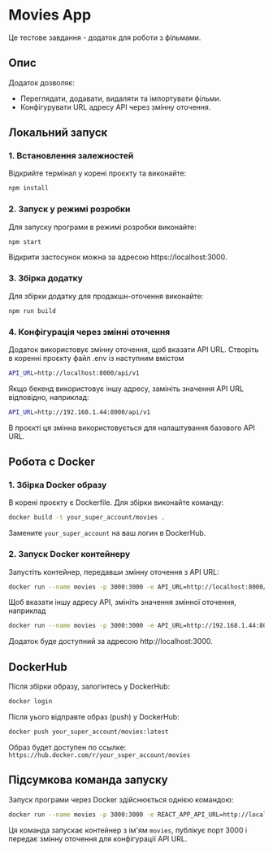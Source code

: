 # Movies App

Це тестове завдання - додаток для роботи з фільмами.

## Опис

Додаток дозволяє:
- Переглядати, додавати, видаляти та імпортувати фільми.
- Конфігурувати URL адресу API через змінну оточення.

## Локальний запуск

### 1. Встановлення залежностей

Відкрийте термінал у корені проєкту та виконайте:

```bash
npm install
```

### 2. Запуск у режимі розробки
Для запуску програми в режимі розробки виконайте:
```bash
npm start
```
Відкрити застосунок можна за адресою https://localhost:3000.

### 3. Збірка додатку
Для збірки додатку для продакшн-оточення виконайте:
```bash
npm run build
```

### 4. Конфігурація через змінні оточення
Додаток використовує змінну оточення, щоб вказати API URL.
Створіть в коренні проєкту файл .env із наступним вмістом

```bash
API_URL=http://localhost:8000/api/v1
```
Якщо бекенд використовує іншу адресу, замініть значення API URL відповідно, наприклад:
```bash
API_URL=http://192.168.1.44:8000/api/v1
```
В проєкті ця змінна використовується для налаштування базового API URL.

## Робота с Docker

### 1. Збірка Docker образу
В корені проєкту є Dockerfile. Для збірки виконайте команду:
```bash
docker build -t your_super_account/movies .
```
Замените ``your_super_account`` на ваш логин в DockerHub.

### 2. Запуск Docker контейнеру
Запустіть контейнер, передавши змінну оточення з API URL:
```bash
docker run --name movies -p 3000:3000 -e API_URL=http://localhost:8000/api/v1 your_super_account/movies
```
Щоб вказати іншу адресу API, змініть значення змінної оточення, наприклад
```bash
docker run --name movies -p 3000:3000 -e API_URL=http://192.168.1.44:8000/api/v1 your_super_account/movies
```
Додаток буде доступний за адресою http://localhost:3000.

## DockerHub
Після збірки образу, залогінтесь у DockerHub:
```bash
docker login
```
Після уього відправте образ (push) у DockerHub:
```bash
docker push your_super_account/movies:latest
```
Образ будет доступен по ссылке:
``https://hub.docker.com/r/your_super_account/movies``

## Підсумкова команда запуску
Запуск програми через Docker здійснюється однією командою:
```bash
docker run --name movies -p 3000:3000 -e REACT_APP_API_URL=http://localhost:8000/api/v1 your_super_account/movies
```
Ця команда запускає контейнер з ім'ям ``movies``, публікує порт 3000 і передає змінну оточення для конфігурації API URL.